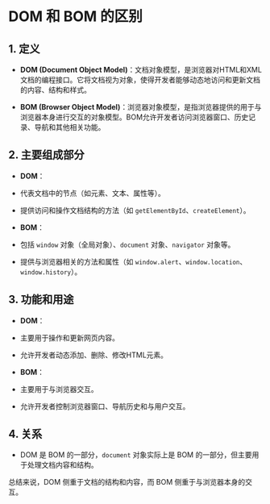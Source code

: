 # DOM 和 BOM 的区别

## 1. 定义
- **DOM (Document Object Model)**：文档对象模型，是浏览器对HTML和XML文档的编程接口。它将文档视为对象，使得开发者能够动态地访问和更新文档的内容、结构和样式。

- **BOM (Browser Object Model)**：浏览器对象模型，是指浏览器提供的用于与浏览器本身进行交互的对象模型。BOM允许开发者访问浏览器窗口、历史记录、导航和其他相关功能。

## 2. 主要组成部分
- **DOM**：
- 代表文档中的节点（如元素、文本、属性等）。
- 提供访问和操作文档结构的方法（如 `getElementById`、`createElement`）。

- **BOM**：
- 包括 `window` 对象（全局对象）、`document` 对象、`navigator` 对象等。
- 提供与浏览器相关的方法和属性（如 `window.alert`、`window.location`、`window.history`）。

## 3. 功能和用途
- **DOM**：
- 主要用于操作和更新网页内容。
- 允许开发者动态添加、删除、修改HTML元素。

- **BOM**：
- 主要用于与浏览器交互。
- 允许开发者控制浏览器窗口、导航历史和与用户交互。

## 4. 关系
- DOM 是 BOM 的一部分，`document` 对象实际上是 BOM 的一部分，但主要用于处理文档内容和结构。

总结来说，DOM 侧重于文档的结构和内容，而 BOM 侧重于与浏览器本身的交互。
